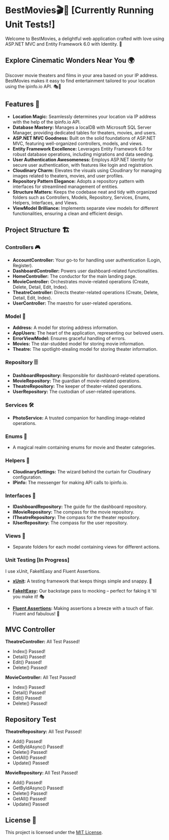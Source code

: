 # BestMovies🎬🍿 [Currently Running Unit Tests!]

Welcome to BestMovies, a delightful web application crafted with love using ASP.NET MVC and Entity Framework 6.0 with Identity. 🚀

## Explore Cinematic Wonders Near You 🌍

Discover movie theaters and films in your area based on your IP address. BestMovies makes it easy to find entertainment tailored to your location using the ipinfo.io API. 🎭🎥

## Features 🌟

- **Location Magic:** Seamlessly determines your location via IP address with the help of the ipinfo.io API.
- **Database Mastery:** Manages a localDB with Microsoft SQL Server Manager, providing dedicated tables for theaters, movies, and users.
- **ASP.NET MVC Goodness:** Built on the solid foundations of ASP.NET MVC, featuring well-organized controllers, models, and views.
- **Entity Framework Excellence:** Leverages Entity Framework 6.0 for robust database operations, including migrations and data seeding.
- **User Authentication Awesomeness:** Employs ASP.NET Identity for secure user authentication, with features like login and registration.
- **Cloudinary Charm:** Elevates the visuals using Cloudinary for managing images related to theaters, movies, and user profiles.
- **Repository Pattern Elegance:** Adopts a repository pattern with interfaces for streamlined management of entities.
- **Structure Matters:** Keeps the codebase neat and tidy with organized folders such as Controllers, Models, Repository, Services, Enums, Helpers, Interfaces, and Views.
- **ViewModel Brilliance:** Implements separate view models for different functionalities, ensuring a clean and efficient design.

## Project Structure 🏗️

### Controllers 🎮

- **AccountController:** Your go-to for handling user authentication (Login, Register).
- **DashboardController:** Powers user dashboard-related functionalities.
- **HomeController:** The conductor for the main landing page.
- **MovieController:** Orchestrates movie-related operations (Create, Delete, Detail, Edit, Index).
- **TheatreController:** Directs theater-related operations (Create, Delete, Detail, Edit, Index).
- **UserController:** The maestro for user-related operations.

### Model 🎨

- **Address:** A model for storing address information.
- **AppUsers:** The heart of the application, representing our beloved users.
- **ErrorViewModel:** Ensures graceful handling of errors.
- **Movies:** The star-studded model for storing movie information.
- **Theatre:** The spotlight-stealing model for storing theater information.

### Repository 🗄️

- **DashboardRepository:** Responsible for dashboard-related operations.
- **MovieRepository:** The guardian of movie-related operations.
- **TheatreRepository:** The keeper of theater-related operations.
- **UserRepository:** The custodian of user-related operations.

### Services 🛠️

- **PhotoService:** A trusted companion for handling image-related operations.

### Enums 🌈

- A magical realm containing enums for movie and theater categories.

### Helpers 🤖

- **CloudinarySettings:** The wizard behind the curtain for Cloudinary configuration.
- **IPinfo:** The messenger for making API calls to ipinfo.io.

### Interfaces 🤝

- **IDashboardRepository:** The guide for the dashboard repository.
- **IMovieRepository:** The compass for the movie repository.
- **ITheatreRepository:** The compass for the theater repository.
- **IUserRepository:** The compass for the user repository.

### Views 👀

- Separate folders for each model containing views for different actions.

### Unit Testing [In Progress]
I use xUnit, FakeItEasy and Fluent Assertions.

- **[xUnit](https://xunit.net/):** A testing framework that keeps things simple and snappy. 🚦

- **[FakeItEasy](https://fakeiteasy.github.io/):** Our backstage pass to mocking – perfect for faking it 'til you make it! 🎭

- **[Fluent Assertions](https://fluentassertions.com/introduction):** Making assertions a breeze with a touch of flair. Fluent and fabulous! 💬

## MVC Controller

**TheatreController:** All Test Passed!

- Index() Passed!
- Detail() Passed!
- Edit() Passed!
- Delete() Passed!

**MovieController:** All Test Passed!

- Index() Passed!
- Detail() Passed!
- Edit() Passed!
- Delete() Passed!

## Repository Test

**TheatreRepository:** All Test Passed!

- Add() Passed!
- GetByIdAsync() Passed!
- Delete() Passed!
- GetAll() Passed!
- Update() Passed!
  
**MovieRepository:** All Test Passed!

- Add() Passed!
- GetByIdAsync() Passed!
- Delete() Passed!
- GetAll() Passed!
- Update() Passed!

## License 📜

This project is licensed under the [MIT License](LICENSE).
